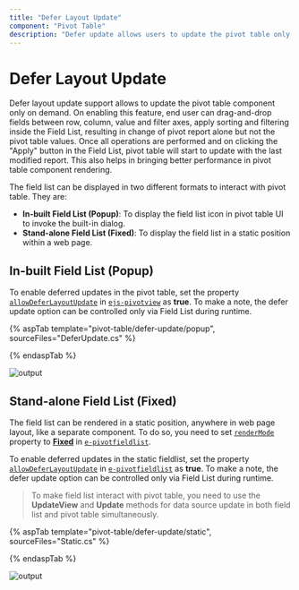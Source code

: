 ```yaml
---
title: "Defer Layout Update"
component: "Pivot Table"
description: "Defer update allows users to update the pivot table only on demand."
---
```


# Defer Layout Update

Defer layout update support allows to update the pivot table component only on demand. On enabling this feature, end user can drag-and-drop fields between row, column, value and filter axes, apply sorting and filtering inside the Field List, resulting in change of pivot report alone but not the pivot table values. Once all operations are performed and on clicking the "Apply" button in the Field List, pivot table will start to update with the last modified report. This also helps in bringing better performance in pivot table component rendering.

The field list can be displayed in two different formats to interact with pivot table. They are:

* **In-built Field List (Popup)**: To display the field list icon in pivot table UI to invoke the built-in dialog.
* **Stand-alone Field List (Fixed)**: To display the field list in a static position within a web page.

## In-built Field List (Popup)

To enable deferred updates in the pivot table, set the property [`allowDeferLayoutUpdate`](https://help.syncfusion.com/cr/aspnetcore-js2/Syncfusion.EJ2~Syncfusion.EJ2.PivotView.PivotView~AllowDeferLayoutUpdate.html) in [`ejs-pivotview`](https://help.syncfusion.com/cr/aspnetcore-js2/Syncfusion.EJ2~Syncfusion.EJ2.PivotView.PivotView_members.html) as **true**. To make a note, the defer update option can be controlled only via Field List during runtime.

{% aspTab template="pivot-table/defer-update/popup", sourceFiles="DeferUpdate.cs" %}

{% endaspTab %}

![output](images/fieldlist_deferupdate.png)

## Stand-alone Field List (Fixed)

The field list can be rendered in a static position, anywhere in web page layout, like a separate component. To do so, you need to set [`renderMode`](https://help.syncfusion.com/cr/aspnetcore-js2/Syncfusion.EJ2~Syncfusion.EJ2.PivotView.PivotFieldList~RenderMode.html) property to [**Fixed**](https://help.syncfusion.com/cr/aspnetcore-js2/Syncfusion.EJ2~Syncfusion.EJ2.PivotView.Mode.html) in [`e-pivotfieldlist`](https://help.syncfusion.com/cr/aspnetcore-js2/Syncfusion.EJ2~Syncfusion.EJ2.PivotView.PivotFieldList_members.html).

To enable deferred updates in the static fieldlist, set the property [`allowDeferLayoutUpdate`](https://help.syncfusion.com/cr/aspnetcore-js2/Syncfusion.EJ2~Syncfusion.EJ2.PivotView.PivotFieldList~AllowDeferLayoutUpdate.html) in [`e-pivotfieldlist`](https://help.syncfusion.com/cr/aspnetcore-js2/Syncfusion.EJ2~Syncfusion.EJ2.PivotView.PivotFieldList_members.html) as **true**. To make a note, the defer update option can be controlled only via Field List during runtime.

> To make field list interact with pivot table, you need to use the **UpdateView** and **Update** methods for data source update in both field list and pivot table simultaneously.

{% aspTab template="pivot-table/defer-update/static", sourceFiles="Static.cs" %}

{% endaspTab %}

![output](images/defer-update-static.png)